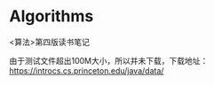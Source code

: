 # Algorithms
&lt;算法>第四版读书笔记
  
由于测试文件超出100M大小，所以并未下载，下载地址：https://introcs.cs.princeton.edu/java/data/
